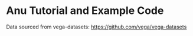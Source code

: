 # Anu Tutorial and Example Code

Data sourced from vega-datasets: https://github.com/vega/vega-datasets